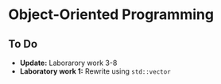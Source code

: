 # Object-Oriented Programming

## To Do

- **Update:** Laborarory work 3-8
- **Laboratory work 1:** Rewrite using `std::vector`
